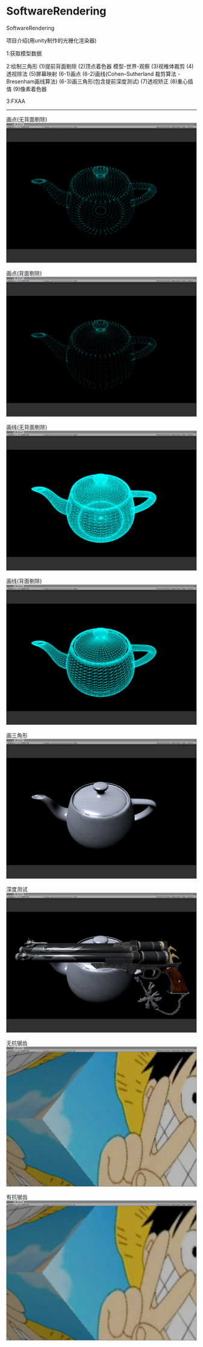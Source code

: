 # SoftwareRendering
SoftwareRendering

项目介绍(用unity制作的光栅化渲染器)

1:获取模型数据

2:绘制三角形
(1)提前背面剔除
(2)顶点着色器 模型-世界-观察
(3)视椎体裁剪
(4)透视除法
(5)屏幕映射
(6-1)画点
(6-2)画线(Cohen–Sutherland 裁剪算法 - Bresenham画线算法)
(6-3)画三角形(包含提前深度测试)
(7)透视矫正 
(8)重心插值
(9)像素着色器

3:FXAA

-----------------------------------------------------------------------------------------------------------------------
画点(无背面剔除)
![Image text](https://github.com/erjunhuang/SoftwareRendering/blob/master/ProjectInfo/DrawPointWithNoBackFaceCulling.png)

画点(背面剔除)
![Image text](https://github.com/erjunhuang/SoftwareRendering/blob/master/ProjectInfo/DrawPointWithBackFaceCulling.png)

画线(无背面剔除)
![Image text](https://github.com/erjunhuang/SoftwareRendering/blob/master/ProjectInfo/DrawLineWithNoBackFaceCulling.png)

画线(背面剔除)
![Image text](https://github.com/erjunhuang/SoftwareRendering/blob/master/ProjectInfo/DrawLineWithBackFaceCulling.png)

画三角形
![Image text](https://github.com/erjunhuang/SoftwareRendering/blob/master/ProjectInfo/DrawTriangleWithBackFaceCulling.png)

深度测试
![Image text](https://github.com/erjunhuang/SoftwareRendering/blob/master/ProjectInfo/ZTest.png)

无抗锯齿
![Image text](https://github.com/erjunhuang/SoftwareRendering/blob/master/ProjectInfo/NoSSAA.png)

有抗锯齿
![Image text](https://github.com/erjunhuang/SoftwareRendering/blob/master/ProjectInfo/SSAA.png)
